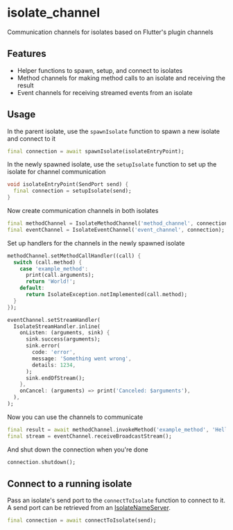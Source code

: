# isolate_channel

Communication channels for isolates based on Flutter's plugin channels

## Features

- Helper functions to spawn, setup, and connect to isolates
- Method channels for making method calls to an isolate and receiving the result
- Event channels for receiving streamed events from an isolate

## Usage

In the parent isolate, use the `spawnIsolate` function to spawn a new isolate and connect to it

```dart
final connection = await spawnIsolate(isolateEntryPoint);
```

In the newly spawned isolate, use the `setupIsolate` function to set up the isolate for channel communication

```dart
void isolateEntryPoint(SendPort send) {
  final connection = setupIsolate(send);
}
```

Now create communication channels in both isolates

```dart
final methodChannel = IsolateMethodChannel('method_channel', connection);
final eventChannel = IsolateEventChannel('event_channel', connection);
```

Set up handlers for the channels in the newly spawned isolate

```dart
methodChannel.setMethodCallHandler((call) {
  switch (call.method) {
    case 'example_method':
      print(call.arguments);
      return 'World!';
    default:
      return IsolateException.notImplemented(call.method);
  }
});

eventChannel.setStreamHandler(
  IsolateStreamHandler.inline(
    onListen: (arguments, sink) {
      sink.success(arguments);
      sink.error(
        code: 'error',
        message: 'Something went wrong',
        details: 1234,
      );
      sink.endOfStream();
    },
    onCancel: (arguments) => print('Canceled: $arguments'),
  ),
);
```

Now you can use the channels to communicate

```dart
final result = await methodChannel.invokeMethod('example_method', 'Hello');
final stream = eventChannel.receiveBroadcastStream();
```

And shut down the connection when you're done

```dart
connection.shutdown();
```

## Connect to a running isolate

Pass an isolate's send port to the `connectToIsolate` function to connect to it. A send port can be retrieved from an [IsolateNameServer](https://api.flutter.dev/flutter/dart-ui/IsolateNameServer-class.html).

```dart
final connection = await connectToIsolate(send);
```

